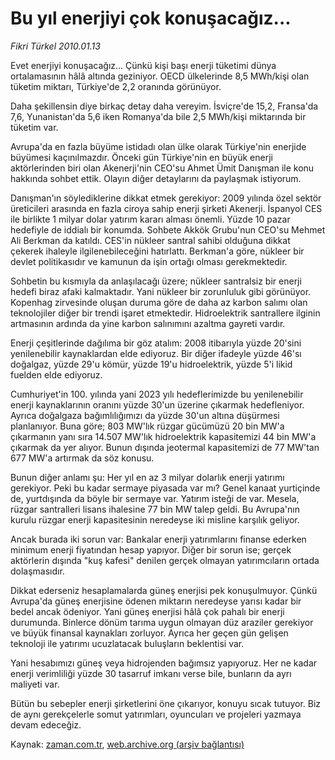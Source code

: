 # Bu yıl enerjiyi çok konuşacağız...

*Fikri Türkel 2010.01.13*

<tr><td class="metin" colspan="2" style="padding-top: 20px; padding-left: 5px; ">Evet enerjiyi konuşacağız... Çünkü kişi başı enerji tüketimi dünya ortalamasının hâlâ altında geziniyor. OECD ülkelerinde 8,5 MWh/kişi olan tüketim miktarı, Türkiye'de 2,2 oranında görünüyor.</td></tr><tr><td class="metin" colspan="2" style="padding-top: 20px; padding-left: 5px; "><p>Daha şekillensin diye birkaç detay daha vereyim. İsviçre'de 15,2, Fransa'da 7,6, Yunanistan'da 5,6 iken Romanya'da bile 2,5 MWh/kişi miktarında bir tüketim var.
<p>Avrupa'da en fazla büyüme istidadı olan ülke olarak Türkiye'nin enerjide büyümesi kaçınılmazdır. Önceki gün Türkiye'nin en büyük enerji aktörlerinden biri olan Akenerji'nin CEO'su Ahmet Ümit Danışman ile konu hakkında sohbet ettik. Olayın diğer detaylarını da paylaşmak istiyorum.
<p>Danışman'ın söylediklerine dikkat etmek gerekiyor: 2009 yılında özel sektör üreticileri arasında en fazla ciroya sahip enerji şirketi Akenerji. İspanyol CES ile birlikte 1 milyar dolar yatırım kararı alması önemli. Yüzde 10 pazar hedefiyle de iddialı bir konumda. Sohbete Akkök Grubu'nun CEO'su Mehmet Ali Berkman da katıldı. CES'in nükleer santral sahibi olduğuna dikkat çekerek ihaleyle ilgilenebileceğini hatırlattı. Berkman'a göre, nükleer bir devlet politikasıdır ve kamunun da işin ortağı olması gerekmektedir.
<p>Sohbetin bu kısmıyla da anlaşılacağı üzere; nükleer santralsiz bir enerji hedefi biraz afaki kalmaktadır. Yani nükleer bir zorunluluk gibi görünüyor. Kopenhag zirvesinde oluşan duruma göre de daha az karbon salımı olan teknolojiler diğer bir trendi işaret etmektedir. Hidroelektrik santrallere ilginin artmasının ardında da yine karbon salınımını azaltma gayreti vardır.
<p>Enerji çeşitlerinde dağılıma bir göz atalım: 2008 itibarıyla yüzde 20'sini yenilenebilir kaynaklardan elde ediyoruz. Bir diğer ifadeyle yüzde 46'sı doğalgaz, yüzde 29'u kömür, yüzde 19'u hidroelektrik, yüzde 5'i likid fuelden elde ediyoruz.
<p>Cumhuriyet'in 100. yılında yani 2023 yılı hedeflerimizde bu yenilenebilir enerji kaynaklarının oranını yüzde 30'un üzerine çıkarmak hedefleniyor. Ayrıca doğalgaza bağımlılığımızı da yüzde 30'un altına düşürmesi planlanıyor. Buna göre; 803 MW'lık rüzgar gücümüzü 20 bin MW'a çıkarmanın yanı sıra 14.507 MW'lık hidroelektrik kapasitemizi 44 bin MW'a çıkarmak da yer alıyor. Bunun dışında jeotermal kapasitemizi de 77 MW'tan 677 MW'a artırmak da söz konusu.
<p>Bunun diğer anlamı şu: Her yıl en az 3 milyar dolarlık enerji yatırımı gerekiyor. Peki bu kadar sermaye piyasada var mı? Genel kanaat yurtiçinde de, yurtdışında da böyle bir sermaye var. Yatırım isteği de var. Mesela, rüzgar santralleri lisans ihalesine 77 bin MW talep geldi. Bu Avrupa'nın kurulu rüzgar enerji kapasitesinin neredeyse iki misline karşılık geliyor.
<p>Ancak burada iki sorun var: Bankalar enerji yatırımlarını finanse ederken minimum enerji fiyatından hesap yapıyor. Diğer bir sorun ise; gerçek aktörlerin dışında "kuş kafesi" denilen gerçek olmayan yatırımcıların ortada dolaşmasıdır.
<p>Dikkat ederseniz hesaplamalarda güneş enerjisi pek konuşulmuyor. Çünkü Avrupa'da güneş enerjisine ödenen miktarın neredeyse yarısı kadar bir bedel ancak ödeniyor. Yani güneş enerjisi hâlâ çok pahalı bir enerji durumunda. Binlerce dönüm tarıma uygun olmayan düz araziler gerekiyor ve büyük finansal kaynakları zorluyor. Ayrıca her geçen gün gelişen teknoloji ile yatırımı ucuzlatacak buluşların beklentisi var.
<p>Yani hesabımızı güneş veya hidrojenden bağımsız yapıyoruz. Her ne kadar enerji verimliliği yüzde 30 tasarruf imkanı verse bile, bunların da ayrı maliyeti var.
<p> Bütün bu sebepler enerji şirketlerini öne çıkarıyor, konuyu sıcak tutuyor. Biz de aynı gerekçelerle somut yatırımları, oyuncuları ve projeleri yazmaya devam edeceğiz.<br/></p></p></p></p></p></p></p></p></p></p></p></td></tr>

Kaynak: [zaman.com.tr](http://zaman.com.tr/yazar.do?yazino=939463), [web.archive.org (arşiv bağlantısı)](http://web.archive.org/web/20100131130941/http://www.zaman.com.tr:80/yazar.do?yazino=939463)
